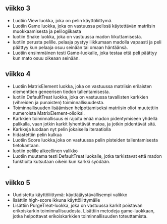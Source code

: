 ## viikko 3
- Luotiin View luokka, joka on pelin käyttöliittymä.
- Luotiin Game luokka, joka on vastuussa pelissä käytettävän matriisin muokkaamisesta ja pelilogiikasta
- luotiin Snake luokka, joka on vastuussa madon liikuttamisesta.
- luotiin perusta pelille. pelaaja pystyy liikkumaan madolla vapaasti ja peli päättyy kun pelaaja osuu seinään tai omaan häntäänsä.
- Luotiin ensimmäinen testi Game-luokalle, joka testaa että peli päättyy kun mato osuu oikeaan seinään.

## viikko 4
- Luotiin MatrixElement luokka, joka on vastuussa matriisin erilaisten elementtien geneerisen tiedon tallentamisesta.
- luotiin DefaultTreat luokka, joka on vastuussa tavallisten karkkien (vihreiden ja punaisten) toiminnallisuudesta.
- Toiminnallisuuden lisäämisen helpottamiseksi matriisin oliot muutettiin numeroista MatrixElement-olioiksi.
- Karkkien toiminnallisuus ei rajoitu enää madon pidentymiseen yhdellä palikalla, vaan jotkin karkit lyhentävät matoa, ja jotkin pidentävät sitä.
- Karkkeja luodaan nyt pelin jokaisella iteraatiolla
- hidastettiin pelin kulkua
- Luotiin Score luokka,joka on vastuussa pelin pisteiden tallentamisesta tietokantaan.
- luotiin pelille alkeellinen valikko
- Luotiin muutama testi DefaultTreat luokalle, jotka tarkistavat että madon funktioita kutsutaan oikein kun karkki syödään.
- 

## viikko 5
- Uudistettu käyttöliittymä: käyttäjäystävällisempi valikko
- lisättiin high-score ikkuna käyttöliittymälle
- Lisättiin PurgeTreat-luokka, joka on vastuussa karkit poistavan erikoiskarkin toiminnallisuudesta. Lisättiin metodeja game-luokkaan, jotka helpottavat erikoiskarkkien toiminnallisuuden toteuttamista.


